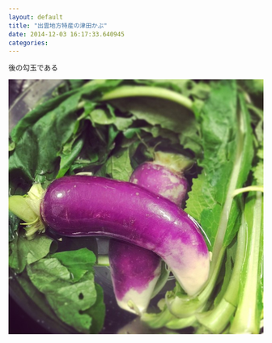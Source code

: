 ```yaml
---
layout: default
title: "出雲地方特産の津田かぶ"
date: 2014-12-03 16:17:33.640945
categories: 
---
```


後の勾玉である

![津田かぶ](/assets/images/201412/10810013_1588690744683194_1092872048_n.jpg)


